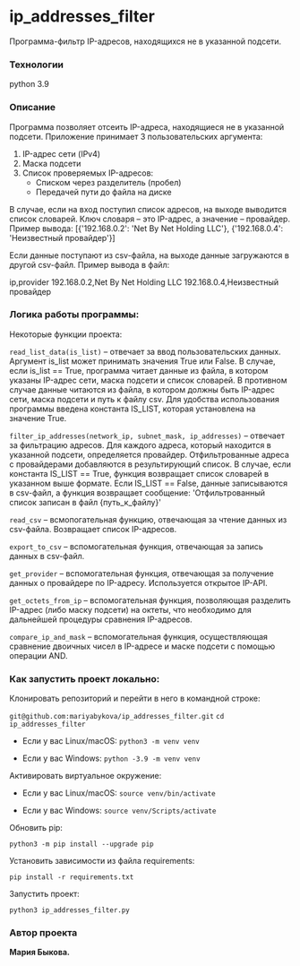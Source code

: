 # ip_addresses_filter

Программа-фильтр IP-адресов, находящихся не в указанной подсети.

### Технологии
python 3.9

### Описание
Программа позволяет отсеить IP-адреса, находящиеся не в указанной подсети. Приложение принимает 3 пользовательских аргумента:
1. IP-адрес сети (IPv4)
2. Маска подсети
3. Список проверяемых IP-адресов:
    * Списком через разделитель (пробел)
    * Передачей пути до файла на диске

В случае, если на вход поступил список адресов, на выходе выводится список словарей. Ключ словаря – это IP-адрес, а значение – провайдер. Пример вывода: [{'192.168.0.2': 'Net By Net Holding LLC'}, {'192.168.0.4': 'Неизвестный провайдер'}]

Если данные поступают из csv-файла, на выходе данные загружаются в другой csv-файл. Пример вывода в файл:

ip,provider
192.168.0.2,Net By Net Holding LLC
192.168.0.4,Неизвестный провайдер

### Логика работы программы:

Некоторые функции проекта:

``` read_list_data(is_list) ``` – отвечает за ввод пользовательских данных. Аргумент is_list может принимать значения True или False. В случае, если is_list == True, программа читает данные из файла, в котором указаны IP-адрес сети, маска подсети и список словарей. В противном случае данные читаются из файла, в котором должны быть IP-адрес сети, маска подсети и путь к файлу csv. Для удобства использования программы введена константа IS_LIST, которая установлена на значение True.

``` filter_ip_addresses(network_ip, subnet_mask, ip_addresses) ``` – отвечает за фильтрацию адресов. Для каждого адреса, который находится в указанной подсети, определяется провайдер. Отфильтрованные адреса с провайдерами добавляются в результирующий список. В случае, если константа IS_LIST == True, функция возвращает список словарей в указанном выше формате. Если IS_LIST == False, данные записываются в csv-файл, а функция возвращает сообщение: 'Отфильтрованный список записан в файл {путь_к_файлу}'

``` read_csv ``` – всмопогательная функцию, отвечающая за чтение данных из csv-файла. Возвращает список IP-адресов.

``` export_to_csv ``` – вспомогательная функция, отвечающая за запись данных в csv-файл.

``` get_provider ``` – вспомогательная функция, отвечающая за получение данных о провайдере по IP-адресу. Используется открытое IP-API.

``` get_octets_from_ip ``` – вспомогательная функция, позволяющая разделить IP-адрес (либо маску подсети) на октеты, что необходимо для дальнейшей процедуры сравнения IP-адресов.

``` compare_ip_and_mask ``` – вспомогательная функция, осуществляющая сравнение двоичных чисел в IP-адресе и маске подсети с помощью операции AND.

### Как запустить проект локально:

Клонировать репозиторий и перейти в него в командной строке:

``` git@github.com:mariyabykova/ip_addresses_filter.git ``` 
``` cd  ip_addresses_filter ```

* Если у вас Linux/macOS:
    ``` python3 -m venv venv ``` 

* Если у вас Windows:
    ``` python -3.9 -m venv venv ```

Активировать виртуальное окружение:

* Если у вас Linux/macOS:
    ``` source venv/bin/activate ``` 

* Если у вас Windows:
    ``` source venv/Scripts/activate ```

Обновить pip:

``` python3 -m pip install --upgrade pip ``` 

Установить зависимости из файла requirements:

``` pip install -r requirements.txt ``` 

Запустить проект:

``` python3 ip_addresses_filter.py ``` 


### Автор проекта

**Мария Быкова.** 
